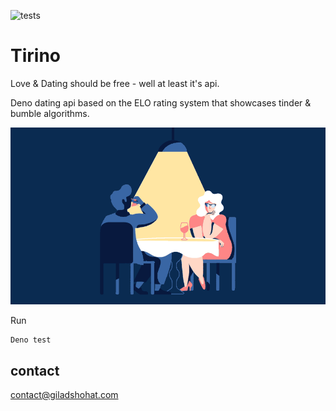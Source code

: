 ![tests](https://github.com/gshohat/tirino/actions/workflows/tests.yml/badge.svg)

# Tirino

Love & Dating should be free - well at least it's api.

Deno dating api based on the ELO rating system that showcases tinder & bumble
algorithms.

![app](https://raw.githubusercontent.com/gshohat/tirino/master/assets/dating.gif)

Run

```
Deno test
```

## contact

contact@giladshohat.com
